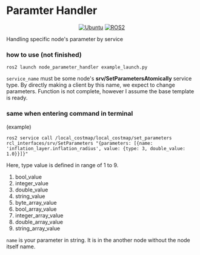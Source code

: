 # Paramter Handler
<div align="center">

  <a href="">![Ubuntu](https://img.shields.io/badge/Ubuntu-22.04-green)</a>
  <a href="">![ROS2](https://img.shields.io/badge/ROS2-humble-blue)</a>

</div>

Handling specific node's parameter by service


### how to use (not finished)

    ros2 launch node_parameter_handler example_launch.py

`service_name` must be some node's **srv/SetParametersAtomically** service type. By directly making a client by this name, we expect to change parameters.
Function is not complete, however I assume the base template is ready.

### same when entering command in terminal

(example)

    ros2 service call /local_costmap/local_costmap/set_parameters rcl_interfaces/srv/SetParameters "{parameters: [{name: 'inflation_layer.inflation_radius', value: {type: 3, double_value: 1.0}}]}"


Here, type value is defined in range of 1 to 9. 
1. bool_value
2. integer_value
3. double_value
4. string_value
5. byte_array_value
6. bool_array_value
7. integer_array_value
8. double_array_value
9. string_array_value

`name` is your parameter in string. It is in the another node without the node itself name.
